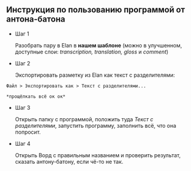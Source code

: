 ## Инструкция по пользованию программой от антона-батона
* Шаг 1

    Разобрать пару в Elan в **нашем шаблоне** (можно в улучшенном, доступные слои: *transcription, translation, gloss* и *comment*)

* Шаг 2

    Экспортировать разметку из Elan как текст с разделителями:
```
Файл > Экспортировать как > Текст с разделителями...

*прощёлкать всё ок ок*
```

* Шаг 3

    Открыть папку с программой, положить туда *Текст с разделителями*,
    запустить программу, заполнить всё, что она попросит.

* Шаг 4

    Открыть Ворд c правильным названием и проверить результат, сказать антону-батону, если чё-то не так.
